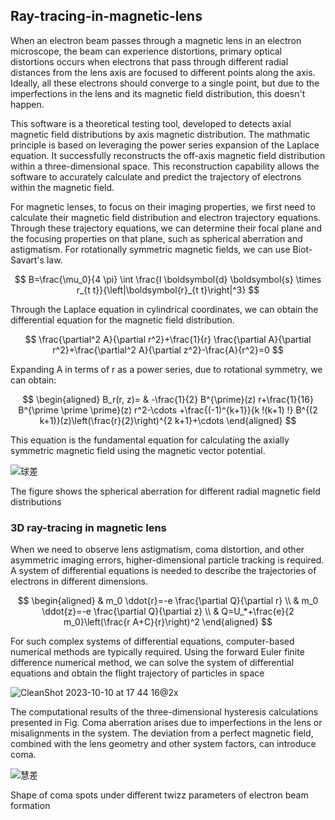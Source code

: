 ## Ray-tracing-in-magnetic-lens

When an electron beam passes through a magnetic lens in an electron microscope, the beam can experience distortions, primary optical distortions occurs when electrons that pass through different radial distances from the lens axis are focused to different points along the axis. Ideally, all these electrons should converge to a single point, but due to the imperfections in the lens and its magnetic field distribution, this doesn't happen.

This software is a theoretical testing tool, developed to detects axial magnetic field distributions by axis magnetic distribution. The mathmatic principle is based on leveraging the power series expansion of the Laplace equation. It successfully reconstructs the off-axis magnetic field distribution within a three-dimensional space. This reconstruction capability allows the software to accurately calculate and predict the trajectory of electrons within the magnetic field.

For magnetic lenses, to focus on their imaging properties, we first need to calculate their magnetic field distribution and electron trajectory equations. Through these trajectory equations, we can determine their focal plane and the focusing properties on that plane, such as spherical aberration and astigmatism. For rotationally symmetric magnetic fields, we can use Biot-Savart's law.

$$
B=\frac{\mu_0}{4 \pi} \int \frac{I \boldsymbol{d} \boldsymbol{s} \times r_{t t}}{\left|\boldsymbol{r}_{t t}\right|^3}
$$

Through the Laplace equation in cylindrical coordinates, we can obtain the differential equation for the magnetic field distribution.

$$
\frac{\partial^2 A}{\partial r^2}+\frac{1}{r} \frac{\partial A}{\partial r^2}+\frac{\partial^2 A}{\partial z^2}-\frac{A}{r^2}=0
$$

Expanding A in terms of r as a power series, due to rotational symmetry, we can obtain:

$$
\begin{aligned}
B_r(r, z)= & -\frac{1}{2} B^{\prime}(z) r+\frac{1}{16} B^{\prime \prime \prime}(z) r^2-\cdots  +\frac{(-1)^{k+1}}{k !(k+1) !} B^{(2 k+1)}(z)\left(\frac{r}{2}\right)^{2 k+1}+\cdots
\end{aligned}
$$

This equation is the fundamental equation for calculating the axially symmetric magnetic field using the magnetic vector potential.

![球差](https://github.com/Daiyaoxu/Ray-tracing-in-magnetic-lens/assets/130887176/d6e84577-d9c0-498f-b644-d898a0751366)

The figure shows the spherical aberration for different radial magnetic field distributions

### 3D ray-tracing in magnetic lens 

When we need to observe lens astigmatism, coma distortion, and other asymmetric imaging errors, higher-dimensional particle tracking is required. A system of differential equations is needed to describe the trajectories of electrons in different dimensions.

$$
\begin{aligned}
& m_0 \ddot{r}=-e \frac{\partial Q}{\partial r} \\
& m_0 \ddot{z}=-e \frac{\partial Q}{\partial z} \\
& Q=U_*+\frac{e}{2 m_0}\left(\frac{r A+C}{r}\right)^2
\end{aligned}
$$

For such complex systems of differential equations, computer-based numerical methods are typically required. Using the forward Euler finite difference numerical method, we can solve the system of differential equations and obtain the flight trajectory of particles in space

![CleanShot 2023-10-10 at 17 44 16@2x](https://github.com/Daiyaoxu/Ray-tracing-in-magnetic-lens/assets/130887176/4459aeb8-b7bf-4cdb-9dbc-c145ee6e687d)


The computational results of the three-dimensional hysteresis calculations presented in Fig. Coma aberration arises due to imperfections in the lens or misalignments in the system. The deviation from a perfect magnetic field, combined with the lens geometry and other system factors, can introduce coma.

![慧差](https://github.com/Daiyaoxu/Ray-tracing-in-magnetic-lens/assets/130887176/8052d1b9-7063-4157-b91c-30158d3c92f7)

Shape of coma spots under different twizz parameters of electron beam formation

